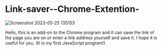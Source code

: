 # Link-saver--Chrome-Extention-

![Screenshot 2023-05-25 135153](https://github.com/Ali-Sdg90/Link-saver--Chrome-Extention-/assets/115698554/5cbda88f-1adc-43ca-a43f-2a979a5def90)

Hello, this is an add-on to the Chrome program and it can save the link of the page you are on or enter a link address yourself and save it.
I hope it is useful for you.
(It is my first JavaScript program!)
